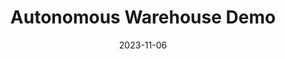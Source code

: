 ---
title: 'Autonomous Warehouse Demo'
date: 2023-11-06
draft: false
cover:
    image : "projects/robotic-studio-1/cover.png"
---